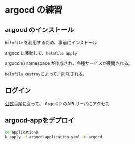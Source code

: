 # argocd の練習
## argocd のインストール
`helmfile` を利用するため、事前にインストール

argocd に移動して、`helmfile apply`

argocd の namespace が作成され、各種サービスが展開される。

`helmfile destroy`によって、削除される。

## ログイン
[公式手順](https://argo-cd.readthedocs.io/en/stable/getting_started/#3-access-the-argo-cd-api-server)に従って、
Argo CD のAPI サーバにアクセス

## argocd-appをデプロイ

```bash
cd applications
k apply -f argocd-application.yaml -n argocd
```
